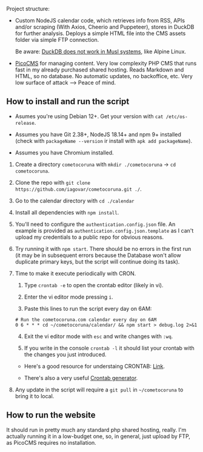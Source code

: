 Project structure:

- Custom NodeJS calendar code, which retrieves info from RSS, APIs and/or scraping (With Axios, Cheerio and Puppeteer), stores in DuckDB for further analysis. Deploys a simple HTML file into the CMS assets folder via simple FTP connection.

	Be aware: [DuckDB does not work in Musl systems](https://github.com/duckdb/duckdb/issues/7002), like Alpine Linux.

- [PicoCMS](https://picocms.org/) for managing content. Very low complexity PHP CMS that runs fast in my already purchased shared hosting. Reads Markdown and HTML, so no database. No automatic updates, no backoffice, etc. Very low surface of attack --> Peace of mind.


## How to install and run the script

- Asumes you're using Debian 12+. Get your version with `cat /etc/os-release`.

- Assumes you have Git 2.38+, NodeJS 18.14+ and npm 9+ installed (check with `packageName --version` ir install with `apk add packageName`).

- Assumes you have Chromium installed.

1. Create a directory `cometocoruna` with `mkdir ./cometocoruna` -> `cd cometocoruna`.

2. Clone the repo with `git clone https://github.com/iagovar/cometocoruna.git ./`.

3. Go to the calendar directory with `cd ./calendar`

4. Install all dependencies with `npm install`.

5. You'll need to configure the `authentication.config.json` file. An example is provided as `authentication.config.json.template` as I can't upload my credentials to a public repo for obvious reasons.

6. Try running it with `npm start`. There should be no errors in the first run (it may be in subsequent errors because the Database won't allow duplicate primary keys, but the script will continue doing its task).

7. Time to make it execute periodically with CRON. 

	1. Type `crontab -e` to open the crontab editor (likely in vi).

	2. Enter the vi editor mode pressing `i`.

	3. Paste this lines to run the script every day on 6AM:

	````
	# Run the cometocoruna.com calendar every day on 6AM
	0 6 * * * cd ~/cometocoruna/calendar/ && npm start > debug.log 2>&1

	````

	4. Exit the vi editor mode with `esc` and write changes with `:wq`.

	5. If you write in the console `crontab -l` it should list your crontab with the changes you just introduced.


	- Here's a good resource for understaing CRONTAB: [Link](https://linuxhandbook.com/crontab/).

	- There's also a very useful [Crontab generator](https://crontab-generator.org/).

8. Any update in the script will require a `git pull` in `~/cometocoruna` to bring it to local.

## How to run the website

It should run in pretty much any standard php shared hosting, really. I'm actually running it in a low-budget one, so, in general, just upload by FTP, as PicoCMS requires no installation.
